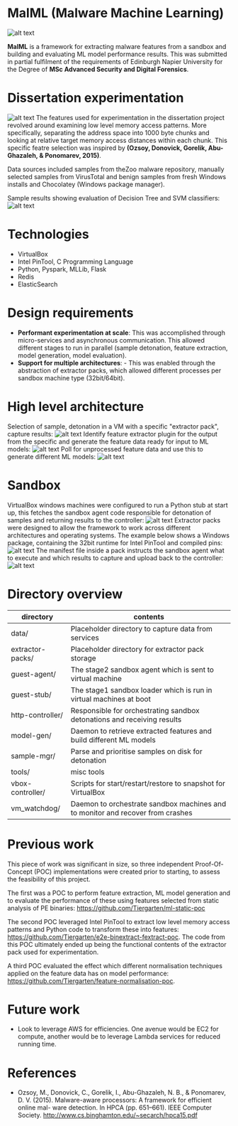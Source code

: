 # MalML (Malware Machine Learning)

![alt text][pipeline]

**MalML** is a framework for extracting malware features from a sandbox and building and evaluating ML model performance results. This was submitted in partial fulfilment of the requirements of Edinburgh Napier University for the Degree of **MSc Advanced Security and Digital Forensics**.

# Dissertation experimentation

![alt text][dissertation-chunking-exp]
The features used for experimentation in the dissertation project revolved around examining low level memory access patterns. More specifically, separating the address space into 1000 byte chunks and looking at relative target memory access distances within each chunk. This specific featre selection was inspired by **(Ozsoy, Donovick, Gorelik, Abu-Ghazaleh, & Ponomarev, 2015)**.

Data sources included samples from theZoo malware repository, manually selected samples from VirusTotal and benign samples from fresh Windows installs and Chocolatey (Windows package manager).

Sample results showing evaluation of Decision Tree and SVM classifiers:
![alt text][sample-results]

# Technologies
- VirtualBox
- Intel PinTool, C Programming Language
- Python, Pyspark, MLLib, Flask
- Redis
- ElasticSearch

# Design requirements
- **Performant experimentation at scale**: This was accomplished through micro-services and asynchronous communication. This allowed different stages to run in parallel (sample detonation, feature extraction, model generation, model evaluation).
- **Support for multiple architectures**: - This was enabled through the abstraction of extractor packs, which allowed different processes per sandbox machine type (32bit/64bit). 

# High level architecture
Selection of sample, detonation in a VM with a specific "extractor pack", capture results:
![alt text][detonation]
Identify feature extractor plugin for the output from the specific and generate the feature data ready for input to ML models:
![alt text][feature-extraction]
Poll for unprocessed feature data and use this to generate different ML models:
![alt text][model-generation]

# Sandbox
VirtualBox windows machines were configured to run a Python stub at start up, this fetches the sandbox agent code responsible for detonation of samples and returning results to the controller:
![alt text][sandbox-highlevel]
Extractor packs were designed to allow the framework to work across different architectures and operating systems. The example below shows a Windows package, containing the 32bit runtime for Intel PinTool and compiled pins: 
![alt text][extractor-pack]
The manifest file inside a pack instructs the sandbox agent what to execute and which results to capture and upload back to the controller:
![alt text][manifest]

# Directory overview
| directory        | contents                                                                       |
|------------------|--------------------------------------------------------------------------------|
| data/            | Placeholder directory to capture data from services                            |
| extractor-packs/ | Placeholder directory for extractor pack storage                               |
| guest-agent/     | The stage2 sandbox agent which is sent to virtual machine                      |
| guest-stub/      | The stage1 sandbox loader which is run in virtual machines at boot             |
| http-controller/ | Responsible for orchestrating sandbox detonations and receiving results        |
| model-gen/       | Daemon to retrieve extracted features and build different ML models            |
| sample-mgr/      | Parse and prioritise samples on disk for detonation                            |
| tools/           | misc tools                                                                     |
| vbox-controller/ | Scripts for start/restart/restore to snapshot for VirtualBox                   |
| vm_watchdog/     | Daemon to orchestrate sandbox machines and to monitor and recover from crashes |

# Previous work
This piece of work was significant in size, so three independent Proof-Of-Concept (POC) implementations were created prior to starting, to assess the feasibility of this project.

The first was a POC to perform feature extraction, ML model generation and to evaluate the performance of these using features selected from static analysis of PE binaries: https://github.com/Tiergarten/ml-static-poc

The second POC leveraged Intel PinTool to extract low level memory access patterns and Python code to transform these into features: https://github.com/Tiergarten/e2e-binextract-fextract-poc. The code from this POC ultimately ended up being the functional contents of the extractor pack used for experimentation.

A third POC evaluated the effect which different normalisation techniques applied on the feature data has on model performance: https://github.com/Tiergarten/feature-normalisation-poc.

# Future work
- Look to leverage AWS for efficiencies. One avenue would be EC2 for compute, another would be to leverage Lambda services for reduced running time.

# References
- Ozsoy, M., Donovick, C., Gorelik, I., Abu-Ghazaleh, N. B., & Ponomarev, D. V. (2015). Malware-aware processors: A framework for efficient online mal- ware detection. In HPCA (pp. 651–661). IEEE Computer Society. http://www.cs.binghamton.edu/~secarch/hpca15.pdf

[pipeline]: https://s3.amazonaws.com/overcooked.juggernaut/malml-images/malml-pipeline+(1).png "MalML Pipeline"

[dissertation-chunking-exp]: https://s3.amazonaws.com/overcooked.juggernaut/malml-images/reference_chunking+(1).png

[sandbox-highlevel]: https://s3.amazonaws.com/overcooked.juggernaut/malml-images/sandbox_implementation+(1).png

[detonation]: https://s3.amazonaws.com/overcooked.juggernaut/malml-images/detonator_implementation+(1).png

[feature-extraction]:https://s3.amazonaws.com/overcooked.juggernaut/malml-images/detonation-extraction+(2).png

[model-generation]:https://s3.amazonaws.com/overcooked.juggernaut/malml-images/model_generation_implementation+(1).png

[extractor-pack]:https://s3.amazonaws.com/overcooked.juggernaut/malml-images/extractor_pack+(1).png

[manifest]:https://s3.amazonaws.com/overcooked.juggernaut/malml-images/manifest-screenshot.PNG

[sample-results]: https://s3.amazonaws.com/overcooked.juggernaut/malml-images/Screenshot+2019-01-04+at+11.37.47.png
